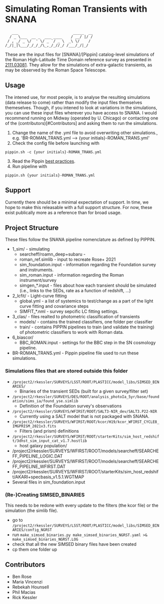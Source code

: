 # Simulating Roman Transients with SNANA

```
   ___                         _____  __ 
  / _ \___  __ _  ___ ____    / __/ |/ /
 / , _/ _ \/  ' \/ _ `/ _ \  _\ \/    /
/_/|_|\___/_/_/_/\_,_/_//_/ /___/_/|_/
```

These are the input files for [SNANA]/[Pippin] catalog-level simulations of the Roman High-Latitude Time Domain reference survey as presented in [2111.03081](https://ui.adsabs.harvard.edu/abs/2021arXiv211103081R/abstract). They allow for the simulations of extra-galactic transients, as may be observed by the Roman Space Telescope.

## Usage

The intened use, for most people, is to analyse the resulting simulations (data release to come) rather than modify the input files themselves themeselves. Though, if you intened to look at variations in the simulations, you can use these input files wherever you have access to SNANA. I would recommend running on Midway (operated by U. Chicago) or contacting one of the (contributors)[#Contributors] and asking them to run the simulations.

1. Change the name of the .yml file to avoid overwriting other simulations., e.g. 'BR-ROMAN_TRANS.yml --> {your initials}-ROMAN_TRANS.yml'
2. Check the config file before launching with 
```
pippin.sh -c {your initials}-ROMAN_TRANS.yml
```
3. Read the Pippin [best practices](https://pippin.readthedocs.io/en/latest/usage.html#best-practice).
4. Run pipeline with
```
pippin.sh {your initials}-ROMAN_TRANS.yml
```

## Support

Currently there should be a minimal expectation of support. In time, we hope to make this releasable with a full support structure. For now, these exist publically more as a reference than for broad usage.

## Project Structure

These files follow the SNANA pipeline nomenclature as defined by PIPPIN. 

- 1_sim/ - simulating
   - searcheff/roamn_deep+subaru - 
   - roman_ref.simlib - input to recreate Rose+ 2021
   - sim_foundation.input - information regarding the Foundation survey and instruments.
   - sim_roman.input - information regarding the Roman instrument/survey
   - simgen_*.input - files about how each transient should be simulated (i.e., links to the SEDs, rate as a function of redshift, ...)
- 2_lcfit/ - Light-curve fitting
   - global.yml - a list of systemics to test/change as a part of the light curve fitting and covariance steps
   - SIMFIT_*.nml - survey sepcific LC fitting settings.
- 3_clas/ - files realted to photometric classification of transients
   - models/ - contains the trained classifiers, one folder per classifier
   - train/ - contains PIPPIN pipelines to train (and validate the training) of photometric classifiers to work with Roman data.
- 6_biascor/
   - BBC_ROMAN.input - settings for the BBC step in the SN cosmology pipeline.
- BR-ROMAN_TRANS.yml - Pippin pipeline file used to run these simulations.

### Simulations files that are stored outside this folder

- `/project2/rkessler/SURVEYS/LSST/ROOT/PLASTICC/model_libs/SIMSED_BINARIES/`
   - Binaries of the transient SEDs (built for a given survey/filter set)
- `/project2/rkessler/SURVEYS/DES/ROOT/analysis_photoIa_5yr/base/foundation/sims_ia/found_yse.simlib`
   - Definition of the Foundation survey's observations
- `/project2/rkessler/SURVEYS/WFIRST/ROOT/SALT3-NIR_dev/SALT3.P22-NIR`
   - Currently using a SALT model that is not packaged with SNANA.
- `/project2/rkessler/SURVEYS/WFIRST/ROOT/kcor/H19/kcor_WFIRST_CYCLE8_IMGPRISM_2021v3.fits`
   - Filters (and prism) definitions
- `/project2/rkessler/SURVEYS/WFIRST/ROOT/starterKits/sim_host_redshift/3dhst_sim_input_cat_v1.7.hostlib`
   - host galaxy population/
- /project2/rkessler/SURVEYS/WFIRST/ROOT/models/searcheff/SEARCHEFF_PIPELINE_LOGIC.DAT
- /project2/rkessler/SURVEYS/WFIRST/ROOT/models/searcheff/SEARCHEFF_PIPELINE_WFIRST.DAT
- /project2/rkessler/SURVEYS/WFIRST/ROOT/starterKits/sim_host_redshift/AKARI+specbasis_v1.5.1.WGTMAP
- Several files in sim_foundation.input


### (Re-)Creating SIMSED_BINARIES

This needs to be redone with every update to the filters (the kcor file) or the simulation (the simlib file).

- go to `/project2/rkessler/SURVEYS/LSST/ROOT/PLASTICC/model_libs/SIMSED_BINARIES/config_NGRST`
- run `make_simsed_binaries.py make_simsed_binaries_NGRST.yaml >& make_simsed_binaries_NGRST.LOG`
- check that all the new SIMSED binary files have been created
- cp them one folder up

## Contributors

- Ben Rose
- Maria Vincenzi
- Rebekah Hounsell
- Phil Macias
- Rick Kessler
